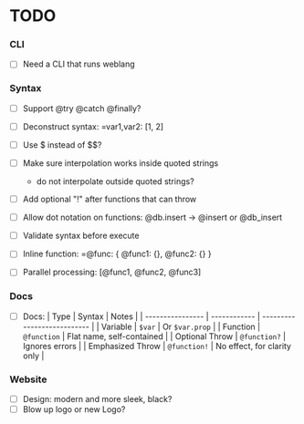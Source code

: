# TODO

### CLI

- [ ] Need a CLI that runs weblang

### Syntax

- [ ] Support @try @catch @finally?
- [ ] Deconstruct syntax: =var1,var2: [1, 2]
- [ ] Use \$ instead of $$?
- [ ] Make sure interpolation works inside quoted strings
  - do not interpolate outside quoted strings?
- [ ] Add optional "!" after functions that can throw
- [ ] Allow dot notation on functions: @db.insert -> @insert or @db_insert
- [ ] Validate syntax before execute
- [ ] Inline function: =@func: { @func1: {}, @func2: {} }
- [ ] Parallel processing: [@func1, @func2, @func3]


### Docs

- [ ] Docs:
| Type             | Syntax       | Notes                       |
| ---------------- | ------------ | --------------------------- |
| Variable         | `$var`       | Or `$var.prop`              |
| Function         | `@function`  | Flat name, self-contained   |
| Optional Throw   | `@function?` | Ignores errors              |
| Emphasized Throw | `@function!` | No effect, for clarity only |

### Website

- [ ] Design: modern and more sleek, black?
- [ ] Blow up logo or new Logo?

